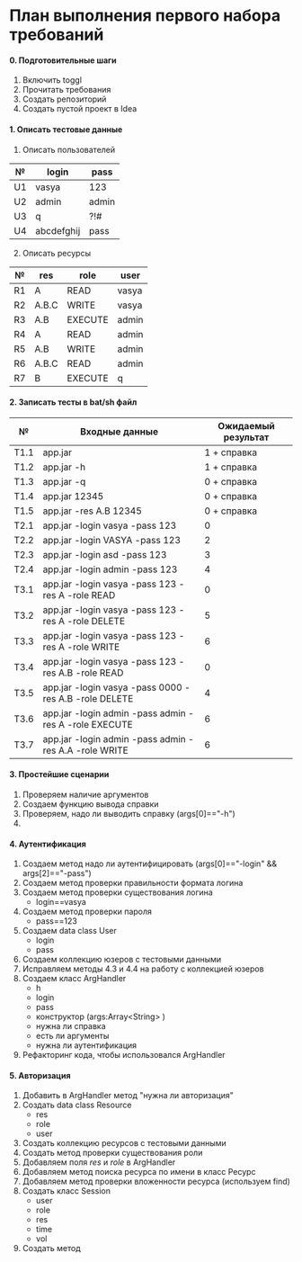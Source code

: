 # План выполнения первого набора требований

#### 0. Подготовительные шаги
1. Включить toggl
2. Прочитать требования
3. Создать репозиторий
4. Создать пустой проект в Idea

#### 1. Описать тестовые данные
1. Описать пользователей  
 
 № | login | pass 
 --- | --- | ---  
 U1 | vasya | 123  
 U2 | admin | admin  
 U3 | q | ?!#  
 U4 | abcdefghij | pass

2. Описать ресурсы  
 
 № | res | role | user
 --- | --- | --- | ---
 R1 | A | READ | vasya
 R2 | A.B.C | WRITE | vasya
 R3 | A.B | EXECUTE | admin
 R4 | A | READ | admin
 R5 | A.B | WRITE | admin
 R6 | A.B.C | READ | admin
 R7 | B | EXECUTE | q
 
#### 2. Записать тесты в bat/sh файл
 № | Входные данные | Ожидаемый результат
  --- | --- | ---
 T1.1 | app.jar | 1 + справка
 T1.2 | app.jar -h | 1 + справка
 T1.3 | app.jar -q | 0 + справка
 Т1.4 | app.jar 12345 | 0 + справка
 T1.5 | app.jar -res A.B 12345 | 0 + справка
 T2.1 | app.jar -login vasya -pass 123 | 0
 T2.2 | app.jar -login VASYA -pass 123 | 2
 T2.3 | app.jar -login asd -pass 123 | 3
 T2.4 | app.jar -login admin -pass 123 | 4
 T3.1 | app.jar -login vasya -pass 123 -res A -role READ | 0
 T3.2 | app.jar -login vasya -pass 123 -res A -role DELETE | 5
 T3.3 | app.jar -login vasya -pass 123 -res A -role WRITE | 6
 T3.4 | app.jar -login vasya -pass 123 -res A.B -role READ | 0
 T3.5 | app.jar -login vasya -pass 0000 -res A.B -role DELETE | 4
 T3.6 | app.jar -login admin -pass admin -res A -role EXECUTE | 6
 T3.7 | app.jar -login admin -pass admin -res A.A -role WRITE | 6
 
 #### 3. Простейшие сценарии
 1. Проверяем наличие аргументов
 2. Создаем функцию вывода справки
 3. Проверяем, надо ли выводить справку (args[0]=="-h")
 4. 
 
 #### 4. Аутентификация 
 1. Создаем метод надо ли аутентифицировать 
(args[0]=="-login" && args[2]=="-pass")
 2. Создаем метод проверки правильности формата логина
 3. Создаем метод проверки существования логина
     + login==vasya
 4. Создаем метод проверки пароля
     + pass==123
 5. Создаем data class User
     + login
     + pass
 6. Создаем коллекцию юзеров с тестовыми данными
 7. Исправляем методы 4.3 и 4.4 на работу с коллекцией юзеров
 8. Создаем класс ArgHandler
    + h
    + login
    + pass
    + конструктор (args:Array\<String\> )
    + нужна ли справка
    + есть ли аргументы
    + нужна ли аутентификация
 9. Рефакторинг кода, чтобы использовался ArgHandler
 
 #### 5. Авторизация
 1. Добавить в ArgHandler метод "нужна ли авторизация"
 2. Создать data class Resource
    + res
    + role
    + user
 3. Создать коллекцию ресурсов с тестовыми данными
 4. Создать метод проверки существования роли
 5. Добавляем поля *res* и *role* в ArgHandler
 6. Добавляем метод поиска ресурса по имени в класс Ресурс
 7. Добавляем метод проверки вложенности ресурса (используем find)
 8. Создать класс Session
    + user
    + role
    + res
    + time
    + vol
 9. Создать метод  
